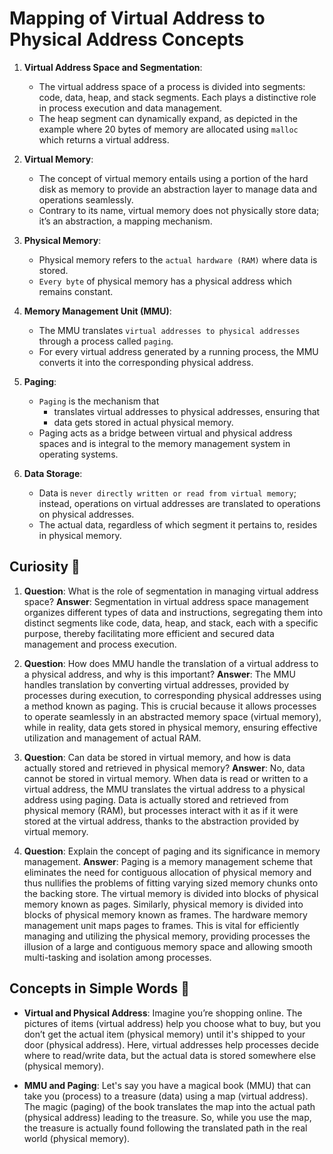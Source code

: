 # Mapping of Virtual Address to Physical Address Concepts

1. **Virtual Address Space and Segmentation**: 
    - The virtual address space of a process is divided into segments: code, data, heap, and stack segments. Each plays a distinctive role in process execution and data management.
    - The heap segment can dynamically expand, as depicted in the example where 20 bytes of memory are allocated using `malloc` which returns a virtual address.
   
2. **Virtual Memory**: 
    - The concept of virtual memory entails using a portion of the hard disk as memory to provide an abstraction layer to manage data and operations seamlessly.
    - Contrary to its name, virtual memory does not physically store data; it’s an abstraction, a mapping mechanism.
   
3. **Physical Memory**:
    - Physical memory refers to the `actual hardware (RAM)` where data is stored.
    - `Every byte` of physical memory has a physical address which remains constant.

4. **Memory Management Unit (MMU)**:
    - The MMU translates `virtual addresses to physical addresses` through a process called `paging`.
    - For every virtual address generated by a running process, the MMU converts it into the corresponding physical address.

5. **Paging**:
    - `Paging` is the mechanism that 
        - translates virtual addresses to physical addresses, ensuring that 
        - data gets stored in actual physical memory.
    - Paging acts as a bridge between virtual and physical address spaces and is integral to the memory management system in operating systems.

6. **Data Storage**:
    - Data is `never directly written or read from virtual memory`; instead, operations on virtual addresses are translated to operations on physical addresses.
    - The actual data, regardless of which segment it pertains to, resides in physical memory.

## Curiosity 🤔
1. **Question**: What is the role of segmentation in managing virtual address space?
   **Answer**: Segmentation in virtual address space management organizes different types of data and instructions, segregating them into distinct segments like code, data, heap, and stack, each with a specific purpose, thereby facilitating more efficient and secured data management and process execution.

2. **Question**: How does MMU handle the translation of a virtual address to a physical address, and why is this important?
   **Answer**: The MMU handles translation by converting virtual addresses, provided by processes during execution, to corresponding physical addresses using a method known as paging. This is crucial because it allows processes to operate seamlessly in an abstracted memory space (virtual memory), while in reality, data gets stored in physical memory, ensuring effective utilization and management of actual RAM.

3. **Question**: Can data be stored in virtual memory, and how is data actually stored and retrieved in physical memory?
   **Answer**: No, data cannot be stored in virtual memory. When data is read or written to a virtual address, the MMU translates the virtual address to a physical address using paging. Data is actually stored and retrieved from physical memory (RAM), but processes interact with it as if it were stored at the virtual address, thanks to the abstraction provided by virtual memory.

4. **Question**: Explain the concept of paging and its significance in memory management.
   **Answer**: Paging is a memory management scheme that eliminates the need for contiguous allocation of physical memory and thus nullifies the problems of fitting varying sized memory chunks onto the backing store. The virtual memory is divided into blocks of physical memory known as pages. Similarly, physical memory is divided into blocks of physical memory known as frames. The hardware memory management unit maps pages to frames. This is vital for efficiently managing and utilizing the physical memory, providing processes the illusion of a large and contiguous memory space and allowing smooth multi-tasking and isolation among processes.

## Concepts in Simple Words 🧐
- **Virtual and Physical Address**: Imagine you’re shopping online. The pictures of items (virtual address) help you choose what to buy, but you don’t get the actual item (physical memory) until it's shipped to your door (physical address). Here, virtual addresses help processes decide where to read/write data, but the actual data is stored somewhere else (physical memory).

- **MMU and Paging**: Let's say you have a magical book (MMU) that can take you (process) to a treasure (data) using a map (virtual address). The magic (paging) of the book translates the map into the actual path (physical address) leading to the treasure. So, while you use the map, the treasure is actually found following the translated path in the real world (physical memory).